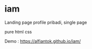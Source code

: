 # iam

Landing page profile pribadi, single page

pure html css

Demo : https://alfiantok.github.io/iam/
